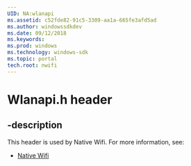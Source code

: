 ```yaml
---
UID: NA:wlanapi
ms.assetid: c52fde82-91c5-3309-aa1a-665fe3afd5ad
ms.author: windowssdkdev
ms.date: 09/12/2018
ms.keywords: 
ms.prod: windows
ms.technology: windows-sdk
ms.topic: portal
tech.root: nwifi
---
```


# Wlanapi.h header


## -description


This header is used by Native Wifi. For more information, see:

- [Native Wifi](../_nwifi)
